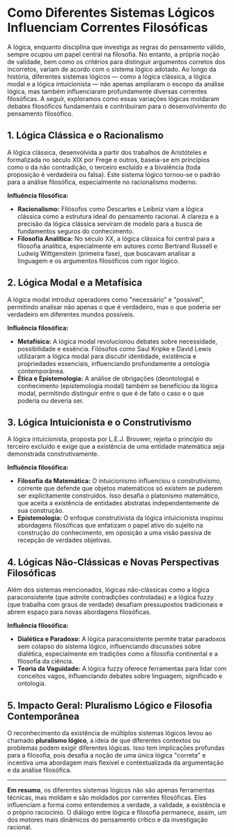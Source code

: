 # Como Diferentes Sistemas Lógicos Influenciam Correntes Filosóficas

A lógica, enquanto disciplina que investiga as regras do pensamento válido, sempre ocupou um papel central na filosofia. No entanto, a própria noção de validade, bem como os critérios para distinguir argumentos corretos dos incorretos, variam de acordo com o sistema lógico adotado. Ao longo da história, diferentes sistemas lógicos — como a lógica clássica, a lógica modal e a lógica intuicionista — não apenas ampliaram o escopo da análise lógica, mas também influenciaram profundamente diversas correntes filosóficas. A seguir, exploramos como essas variações lógicas moldaram debates filosóficos fundamentais e contribuíram para o desenvolvimento do pensamento filosófico.

## 1. Lógica Clássica e o Racionalismo

A lógica clássica, desenvolvida a partir dos trabalhos de Aristóteles e formalizada no século XIX por Frege e outros, baseia-se em princípios como o da não contradição, o terceiro excluído e a bivalência (toda proposição é verdadeira ou falsa). Este sistema lógico tornou-se o padrão para a análise filosófica, especialmente no racionalismo moderno.

**Influência filosófica:**  
- **Racionalismo:** Filósofos como Descartes e Leibniz viam a lógica clássica como a estrutura ideal do pensamento racional. A clareza e a precisão da lógica clássica serviram de modelo para a busca de fundamentos seguros do conhecimento.
- **Filosofia Analítica:** No século XX, a lógica clássica foi central para a filosofia analítica, especialmente em autores como Bertrand Russell e Ludwig Wittgenstein (primeira fase), que buscavam analisar a linguagem e os argumentos filosóficos com rigor lógico.

## 2. Lógica Modal e a Metafísica

A lógica modal introduz operadores como "necessário" e "possível", permitindo analisar não apenas o que é verdadeiro, mas o que poderia ser verdadeiro em diferentes mundos possíveis.

**Influência filosófica:**  
- **Metafísica:** A lógica modal revolucionou debates sobre necessidade, possibilidade e essência. Filósofos como Saul Kripke e David Lewis utilizaram a lógica modal para discutir identidade, existência e propriedades essenciais, influenciando profundamente a ontologia contemporânea.
- **Ética e Epistemologia:** A análise de obrigações (deontologia) e conhecimento (epistemologia modal) também se beneficiou da lógica modal, permitindo distinguir entre o que é de fato o caso e o que poderia ou deveria ser.

## 3. Lógica Intuicionista e o Construtivismo

A lógica intuicionista, proposta por L.E.J. Brouwer, rejeita o princípio do terceiro excluído e exige que a existência de uma entidade matemática seja demonstrada construtivamente.

**Influência filosófica:**  
- **Filosofia da Matemática:** O intuicionismo influenciou o construtivismo, corrente que defende que objetos matemáticos só existem se puderem ser explicitamente construídos. Isso desafia o platonismo matemático, que aceita a existência de entidades abstratas independentemente de sua construção.
- **Epistemologia:** O enfoque construtivista da lógica intuicionista inspirou abordagens filosóficas que enfatizam o papel ativo do sujeito na construção do conhecimento, em oposição a uma visão passiva de recepção de verdades objetivas.

## 4. Lógicas Não-Clássicas e Novas Perspectivas Filosóficas

Além dos sistemas mencionados, lógicas não-clássicas como a lógica paraconsistente (que admite contradições controladas) e a lógica fuzzy (que trabalha com graus de verdade) desafiam pressupostos tradicionais e abrem espaço para novas abordagens filosóficas.

**Influência filosófica:**  
- **Dialética e Paradoxo:** A lógica paraconsistente permite tratar paradoxos sem colapso do sistema lógico, influenciando discussões sobre dialética, especialmente em tradições como a filosofia continental e a filosofia da ciência.
- **Teoria da Vaguidade:** A lógica fuzzy oferece ferramentas para lidar com conceitos vagos, influenciando debates sobre linguagem, significado e ontologia.

## 5. Impacto Geral: Pluralismo Lógico e Filosofia Contemporânea

O reconhecimento da existência de múltiplos sistemas lógicos levou ao chamado **pluralismo lógico**, a ideia de que diferentes contextos ou problemas podem exigir diferentes lógicas. Isso tem implicações profundas para a filosofia, pois desafia a noção de uma única lógica "correta" e incentiva uma abordagem mais flexível e contextualizada da argumentação e da análise filosófica.

---

**Em resumo**, os diferentes sistemas lógicos não são apenas ferramentas técnicas, mas moldam e são moldados por correntes filosóficas. Eles influenciam a forma como entendemos a verdade, a validade, a existência e o próprio raciocínio. O diálogo entre lógica e filosofia permanece, assim, um dos motores mais dinâmicos do pensamento crítico e da investigação racional.